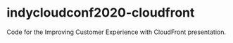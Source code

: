 # indycloudconf2020-cloudfront
Code for the Improving Customer Experience with CloudFront presentation.
